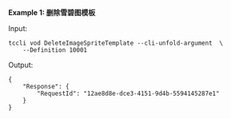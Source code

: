 **Example 1: 删除雪碧图模板**



Input: 

```
tccli vod DeleteImageSpriteTemplate --cli-unfold-argument  \
    --Definition 10001
```

Output: 
```
{
    "Response": {
        "RequestId": "12ae8d8e-dce3-4151-9d4b-5594145287e1"
    }
}
```

